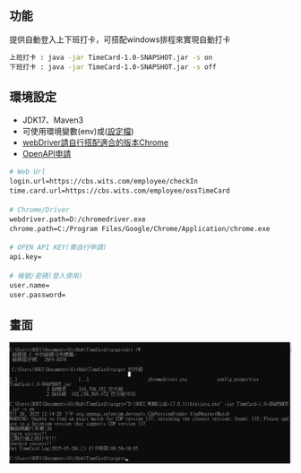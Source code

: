 ## 功能

提供自動登入上下班打卡，可搭配windows排程來實現自動打卡

```bash
上班打卡 : java -jar TimeCard-1.0-SNAPSHOT.jar -s on
下班打卡 : java -jar TimeCard-1.0-SNAPSHOT.jar -s off
```

## 環境設定
- JDK17、Maven3
- 可使用環境變數(env)或([設定檔](src%2Fmain%2Fresources%2Fconfig.properties))
- [webDriver請自行搭配適合的版本Chrome](https://googlechromelabs.github.io/chrome-for-testing/)
- [OpenAPI申請](https://platform.openai.com/docs/overview)

```bash
# Web Url
login.url=https://cbs.wits.com/employee/checkIn
time.card.url=https://cbs.wits.com/employee/ossTimeCard

# Chrome/Driver
webdriver.path=D:/chromedriver.exe
chrome.path=C:/Program Files/Google/Chrome/Application/chrome.exe

# OPEN API KEY(需自行申請)
api.key=

# 帳號/密碼(登入使用)
user.name=
user.password=
```


## 畫面
![image](https://github.com/jasonSOUI/TimeCard/blob/master/log.png)
